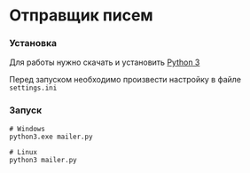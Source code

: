 # Отправщик писем

### Установка

Для работы нужно скачать и установить [Python 3](https://www.python.org/downloads/)

Перед запуском необходимо произвести настройку в файле `settings.ini`

### Запуск

~~~
# Windows
python3.exe mailer.py
~~~

~~~
# Linux
python3 mailer.py
~~~
